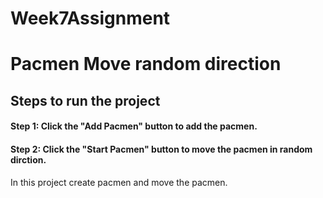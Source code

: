# Week7Assignment
# Pacmen Move random direction

## Steps to run the project

#### Step 1: Click the "Add Pacmen" button to add the pacmen.
#### Step 2: Click the "Start Pacmen" button to move the pacmen in random dirction.

In this project create pacmen  and move the pacmen.
